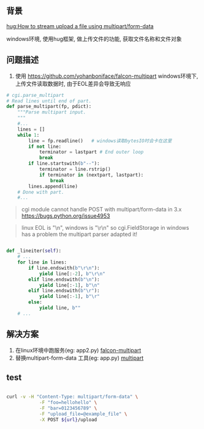 
## 背景
[hug:How to stream upload a file using multipart/form-data](https://github.com/hugapi/hug/issues/474)

windows环境, 使用hug框架, 做上传文件的功能, 获取文件名称和文件对象


## 问题描述
1. 使用 https://github.com/yohanboniface/falcon-multipart
windows环境下, 上传文件读取数据时, 由于EOL差异会导致无响应
```python
# cgi.parse_multipart
# Read lines until end of part.
def parse_multipart(fp, pdict):
    """Parse multipart input.
    """
    #...
    lines = []
    while 1:
        line = fp.readline()   # windows读取bytesIO时会卡在这里
        if not line:
            terminator = lastpart # End outer loop
            break
        if line.startswith(b"--"):
            terminator = line.rstrip()
            if terminator in (nextpart, lastpart):
                break
        lines.append(line)
    # Done with part.
    #...
```

> cgi module cannot handle POST with multipart/form-data in 3.x https://bugs.python.org/issue4953  

> linux EOL is "\n", windows is "\r\n" so cgi.FieldStorage in windows has a problem
the multipart parser adapted it!

```python

def _lineiter(self):
    # ...
    for line in lines:
        if line.endswith(b"\r\n"):
            yield line[:-2], b"\r\n"
        elif line.endswith(b"\n"):
            yield line[:-1], b"\n"
        elif line.endswith(b"\r"):
            yield line[:-1], b"\r"
        else:
            yield line, b""
    # ...
```

## 解决方案
1. 在linux环境中跑服务(eg: app2.py) [falcon-multipart](https://github.com/yohanboniface/falcon-multipart)
2. 替换multipart-form-data 工具(eg: app.py) [multipart](https://github.com/defnull/multipart)


## test

```bash

curl -v -H "Content-Type: multipart/form-data" \
            -F "foo=hellohello" \
            -F "bar=0123456789" \
            -F "upload_file=@example_file" \
            -X POST ${url}/upload

```